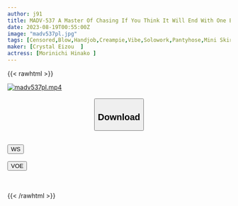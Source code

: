 ```yaml
---
author: j91
title: MADV-537 A Master Of Chasing If You Think It Will End With One Ejaculation, You're Big Mistake... Hinako Mori
date: 2023-08-19T00:55:00Z
image: "madv537pl.jpg"
tags: [Censored,Blow,Handjob,Creampie,Vibe,Solowork,Pantyhose,Mini SkirtT,itty Fuck,Cowgirl,Slut,Breasts,Slender,Footjob,Leg Fetish,Huge Cock,Back ]
maker: [Crystal Eizou  ]
actress: [Morinichi Hinako ]
---
```



{{< rawhtml >}}

<div class="video" data-videoid="q7297h86cjp2">
    <a href="javascript:;">
        <img src="https://my.j91.asia/posts/madv537pl/madv537pl.jpg" width="WIDTH" height="HEIGHT" alt="madv537pl.mp4" loading="lazy">
    </a>
</div>

<script type="text/javascript" src="https://j91.asia/asset/on-demand-ws.js"></script>

<br>
  <link rel="stylesheet" href="https://j91.asia/asset/bs5.css">
  
  <center>
  <button class="btn btn-primary" type="button" data-bs-toggle="collapse" data-bs-target=".multi-collapse" aria-expanded="false" aria-controls="multiCollapseExample1 multiCollapseExample2"><h2>Download</h2></button></center>
</p>
<div class="row">
  <div class="col">
    <div class="collapse multi-collapse" id="multiCollapseExample1">
      <div class="card card-body">
	      	      <br>
<div class="buttons">  
<a href="https://wolfstream.tv/q7297h86cjp2"><button class="btn-hover color-3"><i class="fa fa-download"></i> WS</button></a></div>
    </div>
  </div>
</div>
  <div class="col">
    <div class="collapse multi-collapse" id="multiCollapseExample2">
      <div class="card card-body">
	      <br>
<div class="buttons">
    <a href="https://voe.sx/tirdrrozlznt"><button class="btn-hover color-9"><i class="fa fa-download"></i> VOE</button></a></div>
<br><br>
      </div>
    </div>
  </div>
</div>

{{< /rawhtml >}}
